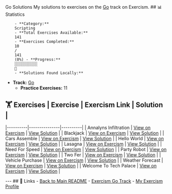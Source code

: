 #
Go
Solutions My solutions to exercises on the [Go](https://exercism.org/tracks/go)
track on Exercism. ## 📊 Statistics

        - **Category:**
        Scripting
        - **Total Exercises Available:**
        141
        - **Exercises Completed:**
        10
        /
        141
        (0%) - **Progress:**
        ░░░░░░░░░░
        🔴
        - **Solutions Found Locally:**
        
- **Track:** [Go](https://exercism.org/tracks/go)
    - **Practice Exercises:**
    11

## 🏋️ Exercises | Exercise | Exercism Link | Solution |
|----------|---------------|----------|
    |
    Annalyns Infiltration
    | [View on Exercism](https://exercism.org/tracks/go/exercises/annalyns-infiltration) | [View Solution](annalyns-infiltration/README.md) |
    |
    Blackjack
    | [View on Exercism](https://exercism.org/tracks/go/exercises/blackjack) | [View Solution](blackjack/README.md) |
    |
    Cars Assemble
    | [View on Exercism](https://exercism.org/tracks/go/exercises/cars-assemble) | [View Solution](cars-assemble/README.md) |
    |
    Hello World
    | [View on Exercism](https://exercism.org/tracks/go/exercises/hello-world) | [View Solution](hello-world/README.md) |
    |
    Lasagna
    | [View on Exercism](https://exercism.org/tracks/go/exercises/lasagna) | [View Solution](lasagna/README.md) |
    |
    Need For Speed
    | [View on Exercism](https://exercism.org/tracks/go/exercises/need-for-speed) | [View Solution](need-for-speed/README.md) |
    |
    Party Robot
    | [View on Exercism](https://exercism.org/tracks/go/exercises/party-robot) | [View Solution](party-robot/README.md) |
    |
    Two Fer
    | [View on Exercism](https://exercism.org/tracks/go/exercises/two-fer) | [View Solution](two-fer/README.md) |
    |
    Vehicle Purchase
    | [View on Exercism](https://exercism.org/tracks/go/exercises/vehicle-purchase) | [View Solution](vehicle-purchase/README.md) |
    |
    Weather Forecast
    | [View on Exercism](https://exercism.org/tracks/go/exercises/weather-forecast) | [View Solution](weather-forecast/README.md) |
    |
    Welcome To Tech Palace
    | [View on Exercism](https://exercism.org/tracks/go/exercises/welcome-to-tech-palace) | [View Solution](welcome-to-tech-palace/README.md) |

--- ## 🔗 Links - [Back to Main README](../README.md) - [Exercism
Go
Track](https://exercism.org/tracks/go) - [My Exercism
Profile](https://exercism.org/profiles/princemuel)

